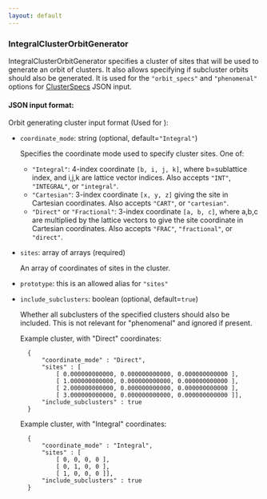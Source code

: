 ```yaml
---
layout: default
---
```

### IntegralClusterOrbitGenerator

IntegralClusterOrbitGenerator specifies a cluster of sites that will be used to generate an orbit of clusters. It also allows specifying if subcluster orbits should also be generated. It is used for the `"orbit_specs"` and `"phenomenal"` options for [ClusterSpecs](ClusterSpecs.md) JSON input.

#### JSON input format:

Orbit generating cluster input format (Used for ):

- `coordinate_mode`: string (optional, default=`"Integral"`)

  Specifies the coordinate mode used to specify cluster sites. One of:
  - `"Integral"`: 4-index coordinate `[b, i, j, k]`, where b=sublattice index, and i,j,k are lattice vector indices. Also accepts `"INT"`, `"INTEGRAL"`, or `"integral"`.
  - `"Cartesian"`: 3-index coordinate `[x, y, z]` giving the site in Cartesian coordinates. Also accepts `"CART"`, or `"cartesian"`.
  - `"Direct"` or `"Fractional"`: 3-index coordinate `[a, b, c]`, where a,b,c are multiplied by the lattice vectors to give the site coordinate in Cartesian coordinates. Also accepts `"FRAC"`, `"fractional"`, or `"direct"`.

- `sites`: array of arrays (required)

  An array of coordinates of sites in the cluster.

- `prototype`: this is an allowed alias for `"sites"`

- `include_subclusters`: boolean (optional, default=`true`)

  Whether all subclusters of the specified clusters should also be included. This is not relevant for "phenomenal" and ignored if present.

    Example cluster, with "Direct" coordinates:

        {
            "coordinate_mode" : "Direct",
            "sites" : [
                [ 0.000000000000, 0.000000000000, 0.000000000000 ],
                [ 1.000000000000, 0.000000000000, 0.000000000000 ],
                [ 2.000000000000, 0.000000000000, 0.000000000000 ],
                [ 3.000000000000, 0.000000000000, 0.000000000000 ]],
            "include_subclusters" : true
        }

    Example cluster, with "Integral" coordinates:

        {
            "coordinate_mode" : "Integral",
            "sites" : [
                [ 0, 0, 0, 0 ],
                [ 0, 1, 0, 0 ],
                [ 1, 0, 0, 0 ]],
            "include_subclusters" : true
        }
